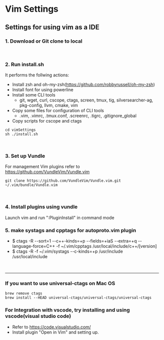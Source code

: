# Vim Settings
## Settings for using vim as a IDE

### 1. Download or Git clone to local
<br>

### 2. Run install.sh
It performs the follwing actions:
- Install zsh and oh-my-zsh(https://github.com/robbyrussell/oh-my-zsh)
- Install font for using powerline
- Install some CLI tools
	- git, wget, curl, cscope, ctags, screen, tmux, tig, silversearcher-ag, pkg-config, llvm, cmake, vim
- Copy some files for configuration of CLI tools
	- .vim, .vimrc, .tmux.conf, .screenrc, .tigrc, .gitignore_global
- Copy scripts for cscope and ctags
```
cd vimSettings
sh ./install.sh
```
<br>

### 3. Set up Vundle
For management Vim plugins
refer to https://github.com/VundleVim/Vundle.vim
```
git clone https://github.com/VundleVim/Vundle.vim.git ~/.vim/bundle/Vundle.vim
```
<br>

### 4. Install plugins using vundle
Launch vim and run ":PluginInstall" in command mode
<br>

### 5. make systags and cpptags for autoproto.vim plugin
   - $ ctags -R --sort=1 --c++-kinds=+p --fields=+iaS --extra=+q --language-force=C++ -f ~/.vim/cpptags /usr/local/include/c++/[version]
   - $ ctags -R -f ~/.vim/systags --c-kinds=+p /usr/include /usr/local/include
<br>

***
### If you want to use universal-ctags on Mac OS
```
brew remove ctags
brew install --HEAD universal-ctags/universal-ctags/universal-ctags
```
### For Integration with vscode, try installing and using vscode(visual studio code)
- Refer to https://code.visualstudio.com/
- Install plugin "Open in Vim" and setting up.

